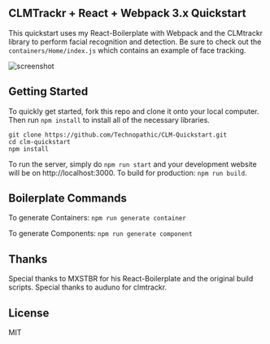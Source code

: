 ## CLMTrackr + React + Webpack 3.x Quickstart

This quickstart uses my React-Boilerplate with Webpack and the CLMtrackr library to perform facial recognition and detection. Be sure to check out the 
`containers/Home/index.js` which contains an example of face tracking. 

![screenshot](http://h4z.it/Image/13741e_clmtrackss.PNG)

## Getting Started
To quickly get started, fork this repo and clone it onto your local computer. Then run `npm install` to install all of the necessary libraries.
```
git clone https://github.com/Technopathic/CLM-Quickstart.git
cd clm-quickstart
npm install
```

To run the server, simply do `npm run start` and your development website will be on http://localhost:3000.
To build for production: `npm run build`.

## Boilerplate Commands
To generate Containers:
`npm run generate container`

To generate Components:
`npm run generate component`

## Thanks
Special thanks to MXSTBR for his React-Boilerplate and the original build scripts.
Special thanks to auduno for clmtrackr.

## License
MIT
